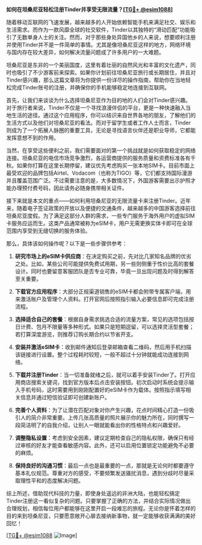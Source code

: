 **如何在坦桑尼亚轻松注册Tinder并享受无限流量？[[TG💪+ @esim1088](https://t.me/s/esim1088)]**

随着移动互联网的飞速发展，越来越多的人开始依赖智能手机来满足社交、娱乐和生活需求。而作为一款风靡全球的社交软件，Tinder以其独特的“滑动匹配”功能吸引了无数单身人士的关注。然而，对于那些身处异国他乡的人来说，想要顺利注册并使用Tinder并不是一件简单的事情。尤其是像坦桑尼亚这样的地方，网络环境与国内存在较大差异，如何解决流量问题成了许多用户的一大难题。

坦桑尼亚是东非的一个美丽国度，这里有着壮丽的自然风光和丰富的文化遗产，同时也吸引了不少游客前来探索。如果你计划前往坦桑尼亚旅行或长期居住，并且对Tinder感兴趣，那么这篇文章将为你提供一份详尽的操作指南，帮助你在当地轻松完成Tinder账号的注册，并确保你的手机能够稳定地连接到互联网。

首先，让我们来谈谈为什么选择坦桑尼亚作为目的地的人们会对Tinder感兴趣。对于旅行者来说，Tinder不仅是一个寻找浪漫伴侣的平台，更是一种快速融入当地生活的途径。通过这个应用程序，你可以结识来自世界各地的朋友，了解他们的生活方式以及他们对坦桑尼亚的看法。而对于留学生或者工作人士而言，Tinder则成为了一个拓展人脉圈的重要工具，无论是寻找语言伙伴还是职业导师，它都能发挥意想不到的作用。

当然，在享受这些便利之前，我们需要面对的第一个挑战就是如何获取稳定的网络连接。坦桑尼亚的电信市场竞争激烈，各运营商提供的服务质量和资费标准各有千秋。如果你打算在这里长期停留，建议优先考虑购买一张本地SIM卡。目前市面上最受欢迎的品牌包括Airtel、Vodacom（也称为TIGO）等，它们都支持国际漫游并且覆盖范围广泛。不过需要注意的是，大多数情况下，外国游客需要出示护照才能办理预付费号码，因此请务必随身携带相关证件。

接下来就是本文的重点——如何利用坦桑尼亚的无限流量卡来注册Tinder。近年来，随着电子签证政策的开放以及便捷的交通条件，越来越多的中国游客选择前往坦桑尼亚度假。为了满足这部分人群的需求，一些专门服务于海外用户的虚拟SIM卡服务应运而生。这类产品通常被称为eSIM卡，用户无需更换实体卡即可在全球范围内享受到无缝切换的服务体验。

那么，具体该如何操作呢？以下是一些步骤供参考：

1. **研究市场上的eSIM卡供应商**：在决定购买之前，先对比几家知名品牌的优劣之处。比如，某些公司可能提供免费试用期，另一些则侧重于性价比高的套餐设计。同时也要留意客服团队是否专业可靠，毕竟一旦出现问题及时得到解答至关重要。

2. **下载官方应用程序**：大部分正规渠道销售的eSIM卡都会附带专属客户端，用来激活账户及管理个人资料。打开官网后按照指引输入必要信息即可完成注册流程。

3. **选择适合自己的套餐**：根据自身需求挑选合适的流量方案，常见的选项包括按日计费、包月不限量等多种形式。如果只是短期逗留，可以选择灵活型套餐；若打算深度游览，则推荐订购长期合约以节省开支。

4. **安装并激活eSIM卡**：收到邮件通知后登录邮箱查看二维码，然后用手机扫描该链接进行设置。整个过程耗时较短，一般不超过十分钟就能成功连接到网络。

5. **下载并注册Tinder**：当一切准备就绪之后，就可以着手安装Tinder了。打开应用商店搜索关键词，找到官方版本后点击安装按钮。初次启动时系统会提示输入手机号码，这时需要用到刚刚配置好的eSIM卡作为载体。按照指示填写相关信息并通过短信验证即可创建新账户。

6. **完善个人资料**：为了让潜在匹配对象对你产生兴趣，花点时间精心打造一份吸引人的简介非常重要。上传几张高质量的照片展示你的魅力所在，同时撰写一段简洁明了的自我介绍，让别人一眼就能看出你的性格特点和兴趣爱好。

7. **调整隐私设置**：考虑到安全因素，建议定期检查自己的隐私权限，确保只有经过审核的好友才能查看敏感内容。此外，还可以启用位置锁定功能避免不必要的麻烦。

8. **保持良好的沟通习惯**：最后一点也是最重要的一点，那就是无论何时都要遵守基本礼仪规范。尊重对方的感受，不要频繁发送骚扰消息，遇到分歧时尽量采取理性平和的态度解决问题。

综上所述，借助现代科技的力量，即使身处遥远的非洲大陆，也能轻松搞定Tinder注册这一看似复杂的问题。只要掌握了正确的方法，并结合实际情况做出合理规划，相信每位用户都能够在这里开启一段难忘的旅程。无论你是怀着怎样的目的来到坦桑尼亚，只要愿意敞开心扉去接纳新事物，就一定能够收获满满的美好回忆！

[[TG💪+ @esim1088](https://t.me/s/esim1088) ![Image](https://i.postimg.cc/4NQfJmqS/Snipaste-2025-05-13-00-14-12.png)]